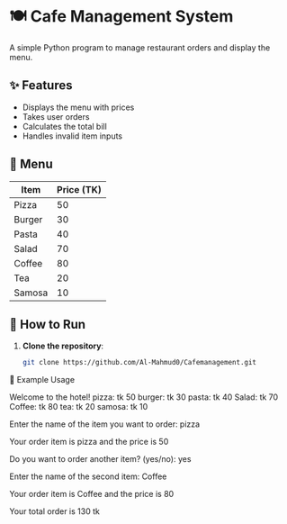 # 🍽️ Cafe Management System

A simple Python program to manage restaurant orders and display the menu.

## ✨ Features
- Displays the menu with prices
- Takes user orders
- Calculates the total bill
- Handles invalid item inputs

## 📜 Menu
| Item    | Price (TK) |
|---------|------------|
| Pizza   | 50         |
| Burger  | 30         |
| Pasta   | 40         |
| Salad   | 70         |
| Coffee  | 80         |
| Tea     | 20         |
| Samosa  | 10         |

## 🚀 How to Run
1. **Clone the repository**:
   ```bash
   git clone https://github.com/Al-Mahmud0/Cafemanagement.git


📝 Example Usage 


Welcome to the hotel!
pizza: tk 50
burger: tk 30
pasta: tk 40
Salad: tk 70
Coffee: tk 80
tea: tk 20
samosa: tk 10

Enter the name of the item you want to order: pizza

Your order item is pizza and the price is 50

Do you want to order another item? (yes/no): yes

Enter the name of the second item: Coffee

Your order item is Coffee and the price is 80

Your total order is 130 tk
